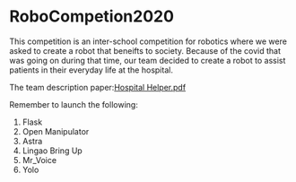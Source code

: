 # RoboCompetion2020

This competition is an inter-school competition for robotics where we were asked to create a robot that beneifts to society. Because of the covid that was going on during that time, our team decided to create a robot to assist patients in their everyday life at the hospital.

The team description paper:[Hospital Helper.pdf](https://github.com/Fu510nYT/RoboCompetion2020/files/8608180/Hospital.Helper.pdf)

Remember to launch the following:

1. Flask
2. Open Manipulator 
3. Astra
4. Lingao Bring Up
5. Mr_Voice
6. Yolo
